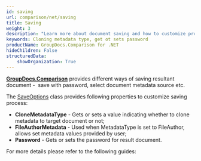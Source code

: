 ```yaml
---
id: saving
url: comparison/net/saving
title: Saving
weight: 3
description: "Learn more about document saving and how to customize process with available options, like: cloning metadata type, gets or sets password and etc"
keywords: Cloning metadata type, get ot sets password
productName: GroupDocs.Comparison for .NET
hideChildren: False
structuredData:
    showOrganization: True
---
```

**[GroupDocs.Comparison](https://products.groupdocs.com/comparison/net)** provides different ways of saving resultant document -  save with password, select document metadata source etc.

The [SaveOptions](https://apireference.groupdocs.com/net/comparison/groupdocs.comparison.options/saveoptions) class provides following properties to customize saving process:

*   **CloneMetadataType** - Gets or sets a value indicating whether to clone metadata to target document or not;
*   **FileAuthorMetadata** - Used when MetadataType is set to FileAuthor, allows set metadata values provided by user;
*   **Password** - Gets or sets the password for result document.  
      
    

For more details please refer to the following guides:
